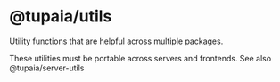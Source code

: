 # @tupaia/utils

Utility functions that are helpful across multiple packages.

These utilities must be portable across servers and frontends. See also @tupaia/server-utils
